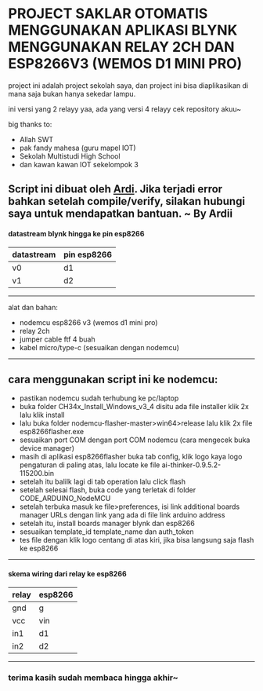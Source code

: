 # PROJECT SAKLAR OTOMATIS MENGGUNAKAN APLIKASI BLYNK MENGGUNAKAN RELAY 2CH DAN ESP8266V3 (WEMOS D1 MINI PRO)
project ini adalah project sekolah saya, dan project ini bisa diaplikasikan di mana saja bukan hanya sekedar lampu.

ini versi yang 2 relayy yaa, ada yang versi 4 relayy cek repository akuu~

big thanks to:
- Allah SWT
- pak fandy mahesa (guru mapel IOT)
- Sekolah Multistudi High School
- dan kawan kawan IOT sekelompok 3

Script ini dibuat oleh [Ardi](https://wa.me/6285117732330). Jika terjadi error bahkan setelah compile/verify, silakan hubungi saya untuk mendapatkan bantuan. ~ By Ardii
---
#### datastream blynk hingga ke pin esp8266
| datastream | pin esp8266 |
|--------|--------|
| v0 | d1 |
| v1 | d2 |
---
alat dan bahan:
- nodemcu esp8266 v3 (wemos d1 mini pro)
- relay 2ch
- jumper cable ftf 4 buah
- kabel micro/type-c (sesuaikan dengan nodemcu)
---
## cara menggunakan script ini ke nodemcu:
* pastikan nodemcu sudah terhubung ke pc/laptop
* buka folder CH34x_Install_Windows_v3_4 disitu ada file installer klik 2x lalu klik install
* lalu buka folder nodemcu-flasher-master>win64>release lalu klik 2x file esp8266flasher.exe
* sesuaikan port COM dengan port COM nodemcu (cara mengecek buka device manager)
* masih di aplikasi esp8266flasher buka tab config, klik logo kaya logo pengaturan di paling atas, lalu locate ke file ai-thinker-0.9.5.2-115200.bin
* setelah itu balilk lagi di tab operation lalu click flash
* setelah selesai flash, buka code yang terletak di folder CODE_ARDUINO_NodeMCU
* setelah terbuka masuk ke file>preferences, isi link additional boards manager URLs dengan link yang ada di file link arduino address
* setelah itu, install boards manager blynk dan esp8266
* sesuaikan template_id template_name dan auth_token
* tes file dengan klik logo centang di atas kiri, jika bisa langsung saja flash ke esp8266
---
#### skema wiring dari relay ke esp8266
| relay | esp8266 |
|--------|--------|
| gnd | g |
| vcc | vin |
| in1 | d1 |
| in2| d2 |
---
### terima kasih sudah membaca hingga akhir~
